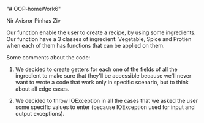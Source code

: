 "# OOP-homeWork6" 

Nir Avisror
Pinhas Ziv

Our function enable the user to create a recipe, by using some ingredients.
Our function have a 3 classes of ingredient: Vegetable, Spice and Protien when each of them has functions that can be applied on them.


Some comments about the code:

1. We decided to create getters for each one of the fields of all the ingredient to make sure that they'll be accessible
because we'll never want to wrote a code that work only in specific scenario, but to think about all edge cases.

2.  We decided to throw IOException in all the cases that we asked the user some specific values to enter (because IOException used for input and output exceptions).